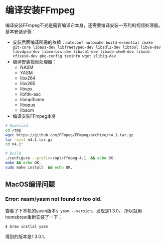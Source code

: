 # 编译安装FFmpeg

编译安装FFmpeg不光是需要编译它本身，还需要编译安装一系列的视频处理器。
基本安装步骤：
- 安装后面编译所需的依赖：`autoconf automake build-essential cmake git-core libass-dev libfreetype6-dev libsdl2-dev libtool libva-dev libvdpau-dev libvorbis-dev libxcb1-dev libxcb-shm0-dev libxcb-xfixes0-dev pkg-config texinfo wget zlib1g-dev`
- 编译安装视频处理器：
    - NASM
    - YASM
    - libx264
    - libx265
    - libvpx
    - libfdk-aac
    - libmp3lame
    - libopus
    - libaom
- 编译安装FFmpeg本身

```sh
# Download
cd /tmp
wget https://github.com/FFmpeg/FFmpeg/archive/n4.1.tar.gz
tar -xzvf n4.1.tar.gz
cd n4.1*

# Build
./configure --prefix=/opt/ffmpeg-4.1  && echo OK.
make && echo OK.
sudo make install  && echo OK.
```


## MacOS编译问题

### Error: nasm/yasm not found or too old.

查看了下本机的yasm版本`$ yasm --version`，发现是1.3.0。
所以就用homebrew重新安装了一下：
```sh
$ brew instlal yasm
```
得到的版本是1.3.0.1。